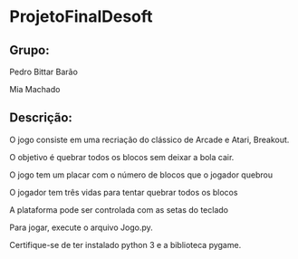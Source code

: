 # ProjetoFinalDesoft

## Grupo:
Pedro Bittar Barão

Mia Machado

## Descrição:
O jogo consiste em uma recriação do clássico de Arcade e Atari, Breakout.

O objetivo é quebrar todos os blocos sem deixar a bola cair.

O jogo tem um placar com o número de blocos que o jogador quebrou

O jogador tem três vidas para tentar quebrar todos os blocos

A plataforma pode ser controlada com as setas do teclado

Para jogar, execute o arquivo Jogo.py.

Certifique-se de ter instalado python 3 e a biblioteca pygame.
